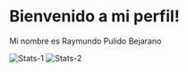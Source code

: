 # Bienvenido a mi perfil!

Mi nombre es Raymundo Pulido Bejarano

![Stats-1](https://github-readme-stats.vercel.app/api?username=Raylynd6299&count_private=true&theme=darcula&show_icons=true)
![Stats-2](https://github-readme-stats.vercel.app/api/top-langs/?username=Raylynd6299&theme=darcula&layout=compact&hide=roff,Tcl,css,html&langs_count=10)

